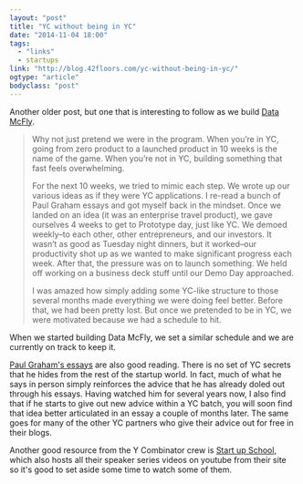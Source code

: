 ```yaml
---
layout: "post"
title: "YC without being in YC"
date: "2014-11-04 18:00"
tags: 
  - "links"
  - startups
link: "http://blog.42floors.com/yc-without-being-in-yc/"
ogtype: "article"
bodyclass: "post"
---
```


Another older post, but one that is interesting to follow as we build [Data McFly](http://datamcfly.com).

> Why not just pretend we were in the program.  When you’re in YC, going from zero product to a launched product in 10 weeks is the name of the game.  When you’re not in YC, building something that fast feels overwhelming.
> 
> For the next 10 weeks, we tried to mimic each step.  We wrote up our various ideas as if they were YC applications.  I re-read a bunch of Paul Graham essays and got myself back in the mindset.  Once we landed on an idea (it was an enterprise travel product), we gave ourselves 4 weeks to get to Prototype day, just like YC.  We demoed weekly–to each other, other entrepreneurs, and our investors.  It wasn’t as good as Tuesday night dinners, but it worked–our productivity shot up as we wanted to make significant progress each week.  After that, the pressure was on to launch something.  We held off working on a business deck stuff until our Demo Day approached.
> 
> I was amazed how simply adding some YC-like structure to those several months made everything we were doing feel better.  Before that, we had been pretty lost.   But once we pretended to be in YC, we were motivated because we had a schedule to hit.

When we started building Data McFly, we set a similar schedule and we are currently on track to keep it.

[Paul Graham's essays](http://www.paulgraham.com/articles.html) are also good reading. There is no set of  YC secrets that he hides from the rest of the startup world.  In fact, much of what he says in person simply reinforces the advice that he has already doled out through his essays.  Having watched him for several years now, I also find that if he starts to give out new advice within a YC batch, you will soon find that idea better articulated in an essay a couple of months later.  The same goes for many of the other YC partners who give their advice out for free in their blogs.

Another good resource from the Y Combinator crew is [Start up School](http://www.startupschool.org/), which also hosts all their speaker series videos on youtube from their site so it's good to set aside some time to watch some of them.
